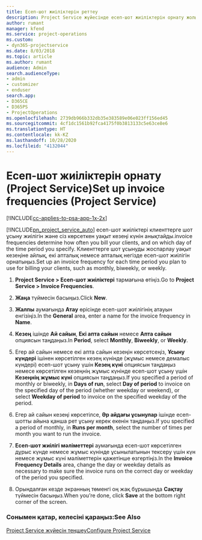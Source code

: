 ```yaml
---
title: Есеп-шот жиіліктерін реттеу
description: Project Service жүйесінде есеп-шот жиіліктерін орнату жолы
author: rumant
manager: kfend
ms.service: project-operations
ms.custom:
- dyn365-projectservice
ms.date: 8/03/2018
ms.topic: article
ms.author: rumant
audience: Admin
search.audienceType:
- admin
- customizer
- enduser
search.app:
- D365CE
- D365PS
- ProjectOperations
ms.openlocfilehash: 2739db966b332db35e383589e06e023ff156ed45
ms.sourcegitcommit: 4cf1dc1561b92fca4175f0b3813133c5e63ce8e6
ms.translationtype: HT
ms.contentlocale: kk-KZ
ms.lasthandoff: 10/28/2020
ms.locfileid: "4132044"
---
```

# <a name="set-up-invoice-frequencies-project-service"></a><span data-ttu-id="2dc87-103">Есеп-шот жиіліктерін орнату (Project Service)</span><span class="sxs-lookup"><span data-stu-id="2dc87-103">Set up invoice frequencies (Project Service)</span></span>

[!INCLUDE[cc-applies-to-psa-app-1x-2x](../includes/cc-applies-to-psa-app-1x-2x.md)]

[!INCLUDE[pn_project_service_auto](../includes/pn-project-service-auto.md)] <span data-ttu-id="2dc87-104">есеп-шот жиіліктері клиенттерге шот ұсыну жиілігін және сіз көрсеткен уақыт кезеңі күнін анықтайды.</span><span class="sxs-lookup"><span data-stu-id="2dc87-104">invoice frequencies determine how often you bill your clients, and on which day of the time period you specify.</span></span> <span data-ttu-id="2dc87-105">Клиенттерге шот ұсынуды жоспарлау уақыт кезеңіне айлық, екі апталық немесе апталық негізде есеп-шот жиілігін орнатыңыз.</span><span class="sxs-lookup"><span data-stu-id="2dc87-105">Set up an invoice frequency for each time period you plan to use for billing your clients, such as monthly, biweekly, or weekly.</span></span>  
  
1.  <span data-ttu-id="2dc87-106">**Project Service > Есеп-шот жиіліктері** тармағына өтіңіз.</span><span class="sxs-lookup"><span data-stu-id="2dc87-106">Go to **Project Service > Invoice Frequencies**.</span></span>  
  
2.  <span data-ttu-id="2dc87-107">**Жаңа** түймесін басыңыз.</span><span class="sxs-lookup"><span data-stu-id="2dc87-107">Click **New**.</span></span>  
  
3.  <span data-ttu-id="2dc87-108">**Жалпы** аумағында **Атау** өрісінде есеп-шот жиілігінің атауын енгізіңіз.</span><span class="sxs-lookup"><span data-stu-id="2dc87-108">In the **General** area, enter a name for the invoice frequency in **Name**.</span></span>  
  
4.  <span data-ttu-id="2dc87-109">**Кезең** ішінде **Ай сайын**, **Екі апта сайын** немесе **Апта сайын** опциясын таңдаңыз.</span><span class="sxs-lookup"><span data-stu-id="2dc87-109">In **Period**, select **Monthly**, **Biweekly**, or **Weekly**.</span></span>  
  
5.  <span data-ttu-id="2dc87-110">Егер ай сайын немесе екі апта сайын кезеңін көрсетсеңіз, **Ұсыну күндері** ішінен көрсетілген кезең күнінде (жұмыс немесе демалыс күндері) есеп-шот ұсыну үшін **Кезең күні** опциясын таңдаңыз немесе көрсетілген кезеңнің жұмыс күнінде есеп-шот ұсыну үшін **Кезеңнің жұмыс күні** опциясын таңдаңыз.</span><span class="sxs-lookup"><span data-stu-id="2dc87-110">If you specified a period of monthly or biweekly, in **Days of run**, select **Day of period** to invoice on the specified day of the period (whether weekday or weekend), or select **Weekday of period** to invoice on the specified weekday of the period.</span></span>  
  
6.  <span data-ttu-id="2dc87-111">Егер ай сайын кезеңі көрсетілсе, **Әр айдағы ұсынулар** ішінде есеп-шотты айына қанша рет ұсыну керек екенін таңдаңыз.</span><span class="sxs-lookup"><span data-stu-id="2dc87-111">If you specified a period of monthly, in **Runs per month**, select the number of times per month you want to run the invoice.</span></span>  
  
7.  <span data-ttu-id="2dc87-112">**Есеп-шот жиілігі мәліметтері** аумағында есеп-шот көрсетілген дұрыс күнде немесе жұмыс күнінде ұсынылатынын тексеру үшін күн немесе жұмыс күні мәліметтерін қажетінше өзгертіңіз.</span><span class="sxs-lookup"><span data-stu-id="2dc87-112">In the **Invoice Frequency Details** area, change the day or weekday details as necessary to make sure the invoice runs on the correct day or weekday of the period you specified.</span></span>  
  
8.  <span data-ttu-id="2dc87-113">Орындалған кезде экранның төменгі оң жақ бұрышында **Сақтау** түймесін басыңыз.</span><span class="sxs-lookup"><span data-stu-id="2dc87-113">When you’re done, click **Save** at the bottom right corner of the screen.</span></span>  
  
### <a name="see-also"></a><span data-ttu-id="2dc87-114">Сонымен қатар, келесіні қараңыз:</span><span class="sxs-lookup"><span data-stu-id="2dc87-114">See Also</span></span>  
 [<span data-ttu-id="2dc87-115">Project Service жүйесін теңшеу</span><span class="sxs-lookup"><span data-stu-id="2dc87-115">Configure Project Service</span></span>](../psa/configure.md)

